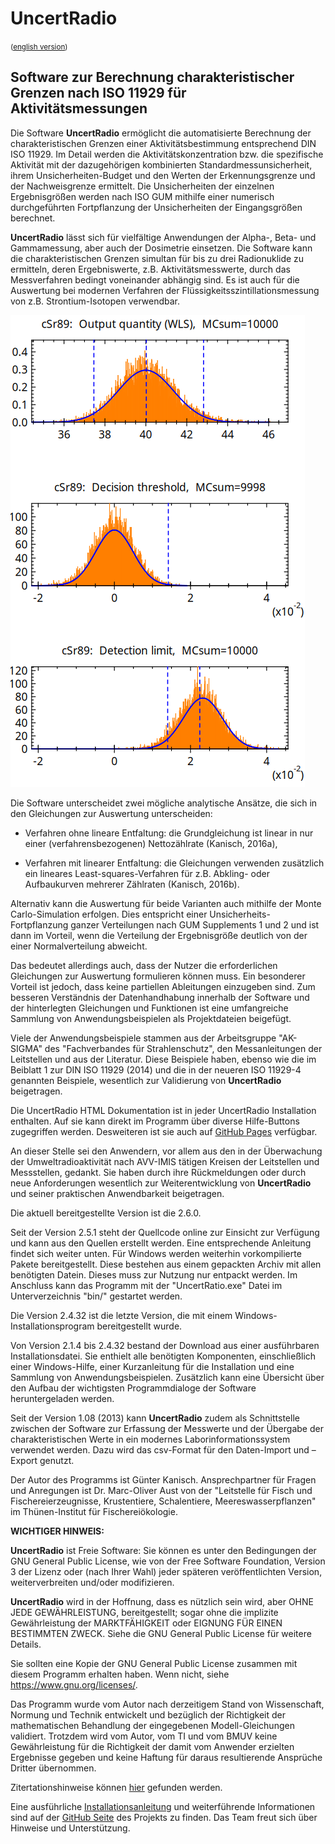 # UncertRadio
<small>([english version](README.md))</small>
## Software zur Berechnung charakteristischer Grenzen nach ISO 11929 für Aktivitätsmessungen

Die Software **UncertRadio** ermöglicht die automatisierte Berechnung der charakteristischen
Grenzen einer Aktivitätsbestimmung entsprechend
DIN ISO 11929. Im Detail werden die
Aktivitätskonzentration bzw. die spezifische Aktivität mit der dazugehörigen
kombinierten Standardmessunsicherheit, ihrem Unsicherheiten-Budget und den Werten
der Erkennungsgrenze und der Nachweisgrenze ermittelt. Die Unsicherheiten der
einzelnen Ergebnisgrößen werden nach ISO GUM mithilfe einer numerisch durchgeführten
Fortpflanzung der Unsicherheiten der Eingangsgrößen berechnet.

**UncertRadio** lässt sich für vielfältige Anwendungen
der Alpha-, Beta- und Gammamessung, aber auch der
Dosimetrie einsetzen. Die Software kann die charakteristischen Grenzen
simultan für bis zu drei Radionuklide zu ermitteln, deren Ergebniswerte,
z.B. Aktivitätsmesswerte, durch das Messverfahren bedingt voneinander abhängig sind.
Es ist auch für die Auswertung bei modernen Verfahren der Flüssigkeitsszintillationsmessung von z.B. Strontium-Isotopen verwendbar.

![UncertRadio Ergebnisseite](icons/UR2MC_EN.png)

Die Software unterscheidet zwei mögliche analytische Ansätze, die sich in den Gleichungen zur Auswertung unterscheiden:

- Verfahren ohne lineare Entfaltung: die Grundgleichung ist linear in nur einer (verfahrensbezogenen) Nettozählrate (Kanisch, 2016a),

- Verfahren mit linearer Entfaltung: die Gleichungen verwenden zusätzlich ein lineares
Least-squares-Verfahren für z.B. Abkling- oder Aufbaukurven mehrerer Zählraten (Kanisch, 2016b).

Alternativ kann die Auswertung für beide Varianten auch mithilfe der Monte Carlo-Simulation erfolgen.
Dies entspricht einer Unsicherheits-Fortpflanzung ganzer Verteilungen nach
GUM Supplements 1 und 2 und ist dann im Vorteil, wenn die Verteilung der Ergebnisgröße
deutlich von der einer Normalverteilung abweicht.

Das bedeutet allerdings auch, dass der Nutzer die erforderlichen Gleichungen
zur Auswertung formulieren können muss. Ein besonderer Vorteil ist jedoch, dass
keine partiellen Ableitungen einzugeben sind. Zum besseren Verständnis der
Datenhandhabung innerhalb der Software und der hinterlegten Gleichungen und
Funktionen ist eine umfangreiche Sammlung von Anwendungsbeispielen als Projektdateien beigefügt.

Viele der Anwendungsbeispiele stammen aus der Arbeitsgruppe "AK-SIGMA" des
"Fachverbandes für Strahlenschutz", den Messanleitungen der Leitstellen und
aus der Literatur. Diese Beispiele haben, ebenso wie die im Beiblatt 1 zur
DIN ISO 11929 (2014) und die in der neueren ISO 11929-4 genannten Beispiele,
wesentlich zur Validierung von **UncertRadio** beigetragen.

Die UncertRadio HTML Dokumentation ist in jeder UncertRadio Installation enthalten.
Auf sie kann direkt im Programm über diverse Hilfe-Buttons zugegriffen werden.
Desweiteren ist sie auch auf [GitHub Pages](https://openbfs.github.io/UncertRadio/de) verfügbar.

An dieser Stelle sei den Anwendern, vor allem aus den in der Überwachung
der Umweltradioaktivität nach AVV-IMIS tätigen Kreisen der Leitstellen
und Messstellen, gedankt. Sie haben durch ihre Rückmeldungen oder durch neue
Anforderungen wesentlich zur Weiterentwicklung von **UncertRadio** und seiner
praktischen Anwendbarkeit beigetragen.

Die aktuell bereitgestellte Version ist die 2.6.0.

Seit der Version 2.5.1 steht der Quellcode online zur Einsicht zur Verfügung und kann aus
den Quellen erstellt werden. Eine entsprechende Anleitung findet sich weiter unten.
Für Windows werden weiterhin vorkompilierte Pakete bereitgestellt. Diese bestehen
aus einem gepackten Archiv mit allen benötigten Datein. Dieses muss zur Nutzung nur
entpackt werden. Im Anschluss kann das Programm mit der "UncertRatio.exe" Datei im
Unterverzeichnis "bin/" gestartet werden.

Die Version 2.4.32 ist die letzte Version, die mit einem Windows-Installationsprogram
bereitgestellt wurde.

Von Version 2.1.4 bis 2.4.32 bestand der Download aus einer ausführbaren Installationsdatei.
Sie enthielt alle benötigten Komponenten, einschließlich einer Windows-Hilfe,
einer Kurzanleitung für die Installation und eine Sammlung von Anwendungsbeispielen.
Zusätzlich kann eine Übersicht über den Aufbau der wichtigsten Programmdialoge
der Software heruntergeladen werden.

Seit der Version 1.08 (2013) kann **UncertRadio** zudem als Schnittstelle zwischen
der Software zur Erfassung der Messwerte und der Übergabe der charakteristischen
Werte in ein modernes Laborinformationssystem verwendet werden. Dazu wird das
csv-Format für den Daten-Import und –Export genutzt.

Der Autor des Programms ist Günter Kanisch. Ansprechpartner für Fragen und Anregungen
ist Dr. Marc-Oliver Aust von der "Leitstelle für Fisch und Fischereierzeugnisse,
Krustentiere, Schalentiere, Meereswasserpflanzen" im Thünen-Institut für Fischereiökologie.

**WICHTIGER HINWEIS:**

**UncertRadio** ist Freie Software: Sie können es unter den Bedingungen
der GNU General Public License, wie von der Free Software Foundation,
Version 3 der Lizenz oder (nach Ihrer Wahl) jeder späteren
veröffentlichten Version, weiterverbreiten und/oder modifizieren.

**UncertRadio** wird in der Hoffnung, dass es nützlich sein wird, aber
OHNE JEDE GEWÄHRLEISTUNG, bereitgestellt; sogar ohne die implizite
Gewährleistung der MARKTFÄHIGKEIT oder EIGNUNG FÜR EINEN BESTIMMTEN ZWECK.
Siehe die GNU General Public License für weitere Details.

Sie sollten eine Kopie der GNU General Public License zusammen mit diesem
Programm erhalten haben. Wenn nicht, siehe <https://www.gnu.org/licenses/>.

Das Programm wurde vom Autor nach derzeitigem Stand von Wissenschaft,
Normung und Technik entwickelt und bezüglich der Richtigkeit der mathematischen Behandlung
der eingegebenen Modell-Gleichungen validiert.
Trotzdem wird vom Autor, vom TI und vom BMUV keine Gewährleistung für die Richtigkeit der damit vom Anwender
erzielten Ergebnisse gegeben und keine Haftung für daraus resultierende Ansprüche Dritter übernommen.

Zitertationshinweise können [hier](README.md#how-to-cite) gefunden werden.

Eine ausführliche [Installationsanleitung](README.md#how-to-build-uncertradio) und
weiterführende Informationen sind auf der [GitHub Seite](https://github.com/OpenBfS/UncertRadio)
des Projekts zu finden. Das Team freut sich über Hinweise und Unterstützung.